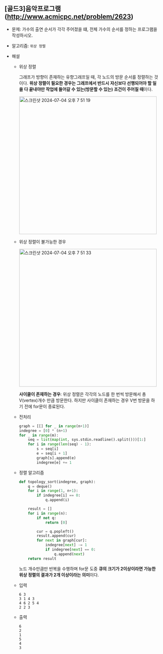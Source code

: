 ## [골드3]음악프로그램(http://www.acmicpc.net/problem/2623)

- 문제: 가수의 출연 순서가 각각 주어졌을 떄, 전체 가수의 순서를 정하는 프로그램을 작성하시오.

* 알고리즘: `위상 정렬`

* 해설

  - 위상 정렬

    그래프가 방향이 존재하는 유향그래프일 때, 각 노드의 방문 순서를 정렬하는 것이다. **위상 정렬이 필요한 경우는 그래프에서 반드시 자신보다 선행되어야 할 일을 다 끝내야만 작업에 들어갈 수 있는(방문할 수 있는) 조건이 주어질 때**이다.

    <img width="450" alt="스크린샷 2024-07-04 오후 7 51 19" src="https://github.com/kimchanho97/algorithm/assets/104095041/53f35ba4-1887-469e-86ce-643f1cabe3ee">

  - 위상 정렬이 불가능한 경우

    <img width="450" alt="스크린샷 2024-07-04 오후 7 51 33" src="https://github.com/kimchanho97/algorithm/assets/104095041/2a8fb1d8-1b53-42bc-8596-03e906b9d0e2">

    **사이클이 존재하는 경우**: 위상 정렬은 각각의 노드를 한 번씩 방문해서 총 V(vertex)개수 만큼 방문한다. 하지만 사이클이 존재하는 경우 V번 방문을 하기 전에 for문이 종료된다.

  - 전처리

    ```python
    graph = [[] for _ in range(n+1)]
    indegree = [0] * (n+1)
    for _ in range(m):
        seq = list(map(int, sys.stdin.readline().split()))[1:]
        for i in range(len(seq) - 1):
            s = seq[i]
            e = seq[i + 1]
            graph[s].append(e)
            indegree[e] += 1
    ```

  - 정렬 알고리즘

    ```python
    def topology_sort(indegree, graph):
        q = deque()
        for i in range(1, n+1):
            if indegree[i] == 0:
                q.append(i)

        result = []
        for i in range(n):
            if not q:
                return [0]

            cur = q.popleft()
            result.append(cur)
            for next in graph[cur]:
                indegree[next] -= 1
                if indegree[next] == 0:
                    q.append(next)
        return result
    ```

    노드 개수만큼만 반복을 수행하며 for문 도중 **큐의 크기가 2이상이라면 가능한 위상 정렬의 결과가 2개 이상이라는 의미**이다.

  - 입력

    ```
    6 3
    3 1 4 3
    4 6 2 5 4
    2 2 3
    ```

  - 출력

    ```
    6
    2
    1
    5
    4
    3
    ```

<br>
